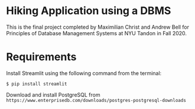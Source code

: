 # Hiking Application using a DBMS
This is the final project completed by Maximilian Christ and Andrew Bell for Principles of Database Management Systems at NYU Tandon in Fall 2020.

# Requirements
Install Streamlit using the following command from the terminal:
```
$ pip install streamlit
```
Download and install PostgreSQL from
```https://www.enterprisedb.com/downloads/postgres-postgresql-downloads```
